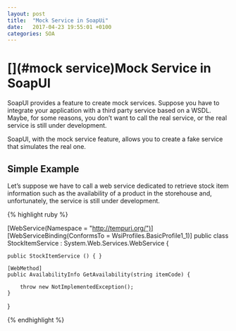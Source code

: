 ```yaml
---
layout: post
title:  "Mock Service in SoapUi"
date:   2017-04-23 19:55:01 +0100
categories: SOA
---
```

# [](#mock service)Mock Service in SoapUI

SoapUI provides a feature to create mock services. Suppose you have to integrate your application with a third party service based on a WSDL. Maybe, for some reasons, you don’t want to call the real service,  or the real service is still under development. 

SoapUI, with the mock service feature, allows you to create a fake service that simulates the real one.

## [](#example)Simple Example

Let’s suppose we have to call a web service dedicated to retrieve stock item information such as the availability of a product in the storehouse and, unfortunately, the service is still under development.

{% highlight ruby %}

[WebService(Namespace = "http://tempuri.org/")]
[WebServiceBinding(ConformsTo = WsiProfiles.BasicProfile1_1)]
public class StockItemService : System.Web.Services.WebService {

    public StockItemService () { }

    [WebMethod]
    public AvailabilityInfo GetAvailability(string itemCode) {

        throw new NotImplementedException();
    }  
}

{% endhighlight %}
